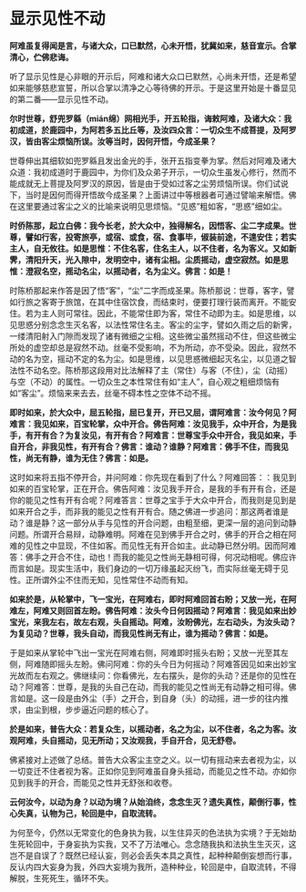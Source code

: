 # 显示见性不动


**阿难虽复得闻是言，与诸大众，口已默然，心未开悟，犹冀如来，慈音宣示。合掌清心，伫佛悲诲。**

听了显示见性是心非眼的开示后，阿难和诸大众口已默然，心尚未开悟，还是希望如来能够慈悲宣誓，所以合掌以清净之心等待佛的开示。于是这里开始是十番显见的第二番——显示见性不动。

**尔时世尊，舒兜罗緜（mián绵）网相光手，开五轮指，诲敕阿难，及诸大众：我初成道，於鹿园中，为阿若多五比丘等，及汝四众言：一切众生不成菩提，及阿罗汉，皆由客尘烦恼所误。汝等当时，因何开悟，今成圣果？**

世尊伸出其细软如兜罗緜且发出金光的手，张开五指变拳为掌。然后对阿难及诸大众道：我初成道时于鹿园中，为你们及众弟子开示，一切众生虽发心修行，然而不能成就无上菩提及阿罗汉的原因，皆是由于受如过客之尘劳烦恼所误。你们试说下，当时是因何而得开悟故今成圣果？上面讲过中等根器者可通过譬喻来解悟。佛在这里要通过客尘之义的比喻来说明见思烦恼。“见惑”粗如客，“思惑”细如尘。

**时侨陈那，起立白佛：我今长老，於大众中，独得解名，因悟客、尘二字成果。世尊，譬如行客，投寄旅亭，或宿、或食，宿、食事毕，俶装前途，不遑安住；若实主人，自无攸往。如是思惟：不住名客，住名主人，以不住者，名为客义。又如新霁，清阳升天，光入隙中，发明空中，诸有尘相。尘质摇动，虚空寂然。如是思惟：澄寂名空，摇动名尘，以摇动者，名为尘义。佛言：如是！**

时陈桥那起来作答是因了悟“客”，“尘”二字而成圣果。陈桥那说：世尊，客字，譬如行旅之客寄于旅馆，在其中住宿饮食，而结束时，便要打理行装而离开。不能安住。若为主人则可常往。因此，不能常住即为客，常住不动即为主。如是思维，以见思惑分别念念生灭名客，以法性常住名主。客尘的尘字，譬如久雨之后的新霁，一缕清阳射入门隙而发现了诸有微细之尘相。这些微尘虽然摇动不住，但这些微尘所处的虚空却总是寂然不动。丝毫不受影响，不为所动，亦不受染。因此，寂然不动的名为空，摇动不定的名为尘。如是思维，以见思惑微细起灭名尘，以见道之智法性不动名空。陈桥那这段用对比法解释了主（常住）与客（不住），尘（动摇）与空（不动）的属性。一切众生之本性常住有如“主人”，自心观之粗细烦恼有如“客尘”。烦恼来来去去，丝毫不碍本性之空体不动不摇。

**即时如来，於大众中，屈五轮指，屈已复开，开已又屈，谓阿难言：汝今何见？阿难言：我见如来，百宝轮掌，众中开合。佛告阿难：汝见我手，众中开合，为是我手，有开有合？为复汝见，有开有合？阿难言：世尊宝手众中开合，我见如来，手自开合，非我见性，有开有合？佛言：谁动？谁静？阿难言：佛手不住，而我见性，尚无有静，谁为无住？佛言：如是。**

这时如来将五指不停开合，并问阿难：你先现在看到了什么？阿难回答：：我见到如来的百宝轮掌，正在开合。佛告阿难：汝见我手开合，是我的手有开有合，还是 你的能见之性有开有合呢？阿难答言：世尊之宝手于大众中开合，而我则是见到是如来开合之手，而非我的能见之性有开有合。随之佛进一步追问：那这两者谁是动？谁是静？这一部分从手与见性的开合问题，由粗至细，更深一层的追问到动静问题。所谓开合易辩，动静难明。阿难在见到佛手开合之时，佛手的开合之相在阿难的见性之中显现，不住如客。而见性无有开合如主。此动静已然分明。因而阿难答：佛手之开合不住，动也！而我的能见之性尚无静相可得，何况动相呢。佛应许而言如是。现实生活中，我们身边的一切万缘虽起灭纷飞，而实际丝毫无碍于见性。正所谓外尘不住而无知，见性常住不动而有知。

**如来於是，从轮掌中，飞一宝光，在阿难右，即时阿难回首右盼；又放一光，在阿难左，阿难又则回首左盼。佛告阿难：汝头今日何因摇动？阿难言：我见如来出妙宝光，来我左右，故左右观，头自摇动。阿难，汝盼佛光，左右动头，为汝头动？为复见动？世尊，我头自动，而我见性尚无有止，谁为摇动？佛言：如是。**

于是如来从掌轮中飞出一宝光在阿难右侧，阿难即时摇头右盼；又放一光至其左侧，阿难随即摇头左盼。佛问阿难：你的头今日为何摇动？阿难答因见如来出妙宝光故而左右观之。佛继续问：你看佛光，左右摆头，是你的头动？还是你的见性在动？阿难答：世尊，是我的头自己在动，而我的能见之性尚无有动静之相可得。佛言如是。这一段是由外尘（手）之开合，到自身（头）的动摇，进一步的往内推求，由尘到根，步步逼近问题的核心了。

**於是如来，普告大众：若复众生，以摇动者，名之为尘，以不住者，名之为客。汝观阿难，头自摇动，见无所动；又汝观我，手自开合，见无舒卷。**

佛紧接对上述做了总结。普告大众客尘主空之义。以一切有摇动来去者视为尘，以一切变迁不住者视为客。正如你见到阿难虽自身头摇动，而能见之性不动。亦如你见到我手的开合，而能见之性并无舒张和收卷。

**云何汝今，以动为身？以动为境？从始洎终，念念生灭？遗失真性，颠倒行事，性心失真，认物为己，轮回是中，自取流转。**

为何至今，仍然以无常变化的色身执为我，以生住异灭的色法执为实境？于无始劫生死轮回中，于身妄执为实我，又不了万法唯心。念念随我执和法执生生灭灭，这岂不是自误了？既然已经认妄，则必会丢失本具之真性，起种种颠倒妄想而行事，反认内四大妄身为我，外四大妄境为我所，造种种业，轮回是中，自取流转，不得解脱，生死死生，循环不失。













